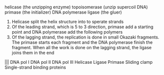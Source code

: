 helicase (the unzipping enzyme)
topoisomerase (unzip supercoil DNA)
primase (the initializer)
DNA polymerase
ligase (the gluer)




1. Helicase split the helix structure into to sperate strands
2. Of the leading strand, which is 5 to 3 direction, primase add a starting point and DNA polymerase add the following polymers
3. Of the lagging strand, the replication is done in small Okazaki fragments. The primase starts each fragment and the DNA polymerase finish the fragment. When all the work is done on the lagging strand, the ligase joins them in the end


|||
DNA pol I
DNA pol II
DNA pol III
Helicase
Ligase
Primase
Sliding clamp
Single-strand binding proteins


